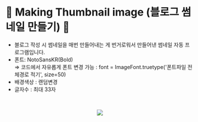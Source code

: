 <h1> 🎈 Making Thumbnail image (블로그 썸네일 만들기) 🎈 </h1>
<ul>
<li>블로그 작성 시 썸네일을 매번 만들어내는 게 번거로워서 만들어낸 썸네일 자동 프로그램입니다.</li>
<li>폰트: NotoSansKR(Bold) 
  <br>=> 코드에서 자유롭게 폰트 변경 가능 :  font = ImageFont.truetype('폰트파일 전체경로 적기', size=50)</li>
<li>배경색상 : 랜덤변경</li>
<li>글자수 : 최대 33자</li>
</ul>  

<br>

<p align="center">
<img src="https://user-images.githubusercontent.com/47666431/130399009-593566e9-97d8-4f90-aede-a398f3da98fa.png">
</p>
